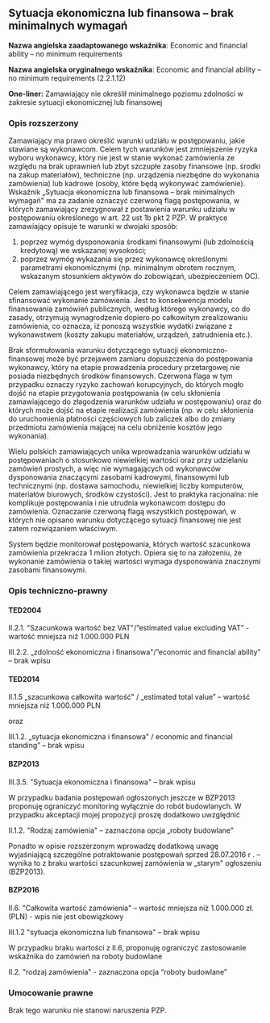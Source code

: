 ## Sytuacja ekonomiczna lub finansowa – brak minimalnych wymagań

**Nazwa angielska zaadaptowanego wskaźnika**: Economic and financial ability – no minimum requirements

**Nazwa angielska oryginalnego wskaźnika**: Economic and financial ability – no minimum requirements (2.2.1.12)

**One-liner:** Zamawiający nie określił minimalnego poziomu zdolności w zakresie sytuacji ekonomicznej lub finansowej

### Opis rozszerzony 

Zamawiający ma prawo określić warunki udziału w postępowaniu, jakie stawiane są wykonawcom. Celem tych warunków jest zmniejszenie ryzyka wyboru wykonawcy, który nie jest w stanie wykonać zamówienia ze względu na brak uprawnień lub zbyt szczupłe zasoby finansowe (np. środki na zakup materiałów), techniczne (np. urządzenia niezbędne do wykonania zamówienia) lub kadrowe (osoby, które będą wykonywać zamówienie). Wskaźnik „Sytuacja ekonomiczna lub finansowa – brak minimalnych wymagań" ma za zadanie oznaczyć czerwoną flagą postępowania, w których zamawiający zrezygnował z postawienia warunku udziału w postępowaniu określonego w art. 22 ust 1b pkt 2 PZP. W praktyce zamawiający opisuje te warunki w dwojaki sposób:

1. poprzez wymóg dysponowania środkami finansowymi (lub zdolnością kredytową) we wskazanej wysokości;
2. poprzez wymóg wykazania się przez wykonawcę określonymi parametrami ekonomicznymi (np. minimalnym obrotem rocznym, wskazanym stosunkiem aktywów do zobowiązań, ubezpieczeniem OC).

Celem zamawiającego jest weryfikacja, czy wykonawca będzie w stanie sfinansować wykonanie zamówienia. Jest to konsekwencja modelu finansowania zamówień publicznych, według którego wykonawcy, co do zasady, otrzymują wynagrodzenie dopiero po całkowitym zrealizowaniu zamówienia, co oznacza, iż ponoszą wszystkie wydatki związane z wykonawstwem (koszty zakupu materiałów, urządzeń, zatrudnienia etc.).

Brak sformułowania warunku dotyczącego sytuacji ekonomiczno-finansowej może być przejawem zamiaru dopuszczenia do postępowania wykonawcy, który na etapie prowadzenia procedury przetargowej nie posiada niezbędnych środków finansowych. Czerwona flaga w tym przypadku oznaczy ryzyko zachowań korupcyjnych, do których mogło dojść na etapie przygotowania postępowania (w celu skłonienia zamawiającego do złagodzenia warunków udziału w postępowaniu) oraz do których może dojść na etapie realizacji zamówienia (np. w celu skłonienia do uruchomienia płatności częściowych lub zaliczek albo do zmiany przedmiotu zamówienia mającej na celu obniżenie kosztów jego wykonania).

Wielu polskich zamawiających unika wprowadzania warunków udziału  w postępowaniach o stosunkowo niewielkiej wartości oraz przy udzielaniu zamówień prostych, a więc nie wymagających od wykonawców dysponowania znaczącymi zasobami kadrowymi, finansowymi lub technicznymi (np. dostawa samochodu,  niewielkiej liczby komputerów, materiałów biurowych, środków czystości). Jest to praktyka racjonalna: nie komplikuje postępowania i nie utrudnia wykonawcom dostępu do zamówienia. Oznaczanie czerwoną flagą wszystkich postępowań, w których nie opisano warunku dotyczącego sytuacji finansowej nie jest zatem rozwiązaniem właściwym.

System będzie monitorował postępowania, których wartość szacunkowa zamówienia przekracza 1 milion złotych. Opiera się to na założeniu, że wykonanie zamówienia o takiej wartości wymaga dysponowania znacznymi zasobami finansowymi.

### Opis techniczno-prawny

#### TED2004

II.2.1. "Szacunkowa wartość bez VAT"/”estimated value excluding VAT” - wartość mniejsza niż 1.000.000 PLN

III.2.2. „zdolność ekonomiczna i finansowa"/”economic and financial ability” – brak wpisu


#### TED2014

II.1.5 „szacunkowa całkowita wartość" / „estimated total value” – wartość mniejsza niż 1.000.000 PLN

oraz

III.1.2. „sytuacja ekonomiczna i finansowa" / economic and financial standing” – brak wpisu

#### BZP2013

III.3.5. "Sytuacja ekonomiczna i finansowa"   – brak wpisu

W przypadku badania postępowań ogłoszonych jeszcze w BZP2013 proponuję ograniczyć monitoring wyłącznie do robót budowlanych. W przypadku akceptacji mojej propozycji proszę dodatkowo uwzględnić

II.1.2. "Rodzaj zamówienia" – zaznaczona opcja „roboty budowlane”

Ponadto w opisie rozszerzonym wprowadzę dodatkową uwagę wyjaśniającą szczególne potraktowanie postępowań sprzed 28.07.2016 r . – wynika to z braku wartości szacunkowej zamówienia w „starym" ogłoszeniu (BZP2013).

#### BZP2016

II.6. "Całkowita wartość zamówienia" – wartość mniejsza niż 1.000.000 zł. (PLN) - wpis nie jest obowiązkowy

III.1.2 "sytuacja ekonomiczna lub finansowa" – brak wpisu

W przypadku braku wartości z II.6, proponuję ograniczyć zastosowanie wskaźnika do zamówień na roboty budowlane

II.2. "rodzaj zamówienia" - zaznaczona opcja “roboty budowlane”


### Umocowanie prawne

Brak tego warunku nie stanowi naruszenia PZP.

